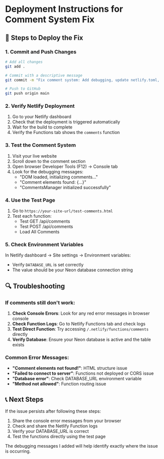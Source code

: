 # Deployment Instructions for Comment System Fix

## 🚀 Steps to Deploy the Fix

### 1. Commit and Push Changes
```bash
# Add all changes
git add .

# Commit with a descriptive message
git commit -m "Fix comment system: Add debugging, update netlify.toml, create test files"

# Push to GitHub
git push origin main
```

### 2. Verify Netlify Deployment
1. Go to your Netlify dashboard
2. Check that the deployment is triggered automatically
3. Wait for the build to complete
4. Verify the Functions tab shows the `comments` function

### 3. Test the Comment System
1. Visit your live website
2. Scroll down to the comment section
3. Open browser Developer Tools (F12) → Console tab
4. Look for the debugging messages:
   - "DOM loaded, initializing comments..."
   - "Comment elements found: {...}"
   - "CommentsManager initialized successfully"

### 4. Use the Test Page
1. Go to `https://your-site-url/test-comments.html`
2. Test each function:
   - Test GET /api/comments
   - Test POST /api/comments
   - Load All Comments

### 5. Check Environment Variables
In Netlify dashboard → Site settings → Environment variables:
- Verify `DATABASE_URL` is set correctly
- The value should be your Neon database connection string

## 🔍 Troubleshooting

### If comments still don't work:

1. **Check Console Errors**: Look for any red error messages in browser console
2. **Check Function Logs**: Go to Netlify Functions tab and check logs
3. **Test Direct Function**: Try accessing `/.netlify/functions/comments` directly
4. **Verify Database**: Ensure your Neon database is active and the table exists

### Common Error Messages:

- **"Comment elements not found!"**: HTML structure issue
- **"Failed to connect to server"**: Functions not deployed or CORS issue
- **"Database error"**: Check DATABASE_URL environment variable
- **"Method not allowed"**: Function routing issue

## 📞 Next Steps

If the issue persists after following these steps:

1. Share the console error messages from your browser
2. Check and share the Netlify Function logs
3. Verify your DATABASE_URL is correct
4. Test the functions directly using the test page

The debugging messages I added will help identify exactly where the issue is occurring.

